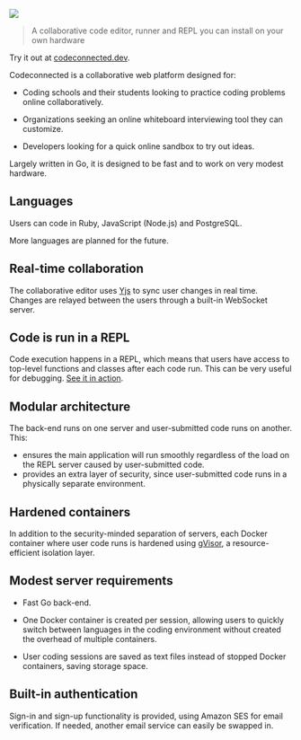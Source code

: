 ![](https://user-images.githubusercontent.com/54257961/195213021-b774d384-d18e-43a2-8dd6-36a2189eb67c.png)

> A collaborative code editor, runner and REPL you can install on your own hardware

Try it out at [codeconnected.dev](https://codeconnected.dev).

Codeconnected is a collaborative web platform designed for:

- Coding schools and their students looking to practice coding problems online collaboratively.

- Organizations seeking an online whiteboard interviewing tool they can customize.

- Developers looking for a quick online sandbox to try out ideas.

Largely written in Go, it is designed to be fast and to work on very modest hardware.

## Languages

Users can code in Ruby, JavaScript (Node.js) and PostgreSQL.

More languages are planned for the future.

## Real-time collaboration

The collaborative editor uses [Yjs](https://github.com/yjs/yjs) to sync user changes in real time. Changes are relayed between the users through a built-in WebSocket server.

## Code is run in a REPL

Code execution happens in a REPL, which means that users have access to top-level functions and classes after each code run. This can be very useful for debugging. [See it in action](https://youtu.be/VM8BqIv8mUw).

## Modular architecture

The back-end runs on one server and user-submitted code runs on another. This:

- ensures the main application will run smoothly regardless of the load on the REPL server caused by user-submitted code.
- provides an extra layer of security, since user-submitted code runs in a physically separate environment.

## Hardened containers

In addition to the security-minded separation of servers, each Docker container where user code runs is hardened using [gVisor](https://gvisor.dev), a resource-efficient isolation layer.

## Modest server requirements

- Fast Go back-end.

- One Docker container is created per session, allowing users to quickly switch between languages in the coding environment without created the overhead of multiple containers.

- User coding sessions are saved as text files instead of stopped Docker containers, saving storage space.

## Built-in authentication

Sign-in and sign-up functionality is provided, using Amazon SES for email verification. If needed, another email service can easily be swapped in.
